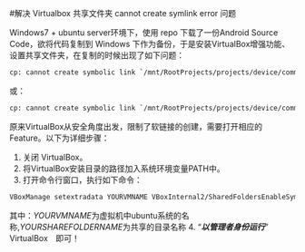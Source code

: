 #解决 Virtualbox 共享文件夹 cannot create symlink error 问题

Windows7 + ubuntu server环境下，使用 repo 下载了一份Android Source Code，欲将代码复制到 Windows 下作为备份，于是安装VirtualBox增强功能、设置共享文件夹，在复制的时候出现了如下问题：
```sh
cp: cannot create symbolic link `/mnt/RootProjects/projects/device/common.git/objects':Read-only file system
```
或：
```sh
cp: cannot create symbolic link `/mnt/RootProjects/projects/device/common.git/objects': Protocol error
```

原来VirtualBox从安全角度出发，限制了软链接的创建，需要打开相应的Feature。以下为详细步骤：
1. 关闭 VirtualBox。
2. 将VirtualBox安装目录的路径加入系统环境变量PATH中。
3. 打开命令行窗口，执行如下命令：
```sh
VBoxManage setextradata YOURVMNAME VBoxInternal2/SharedFoldersEnableSymlinksCreate/YOURSHAREFOLDERNAME 1 
```
其中：*YOURVMNAME*为虚拟机中ubuntu系统的名称,*YOURSHAREFOLDERNAME*为共享的目录名称
4. “***以管理者身份运行***” VirtualBox　即可！